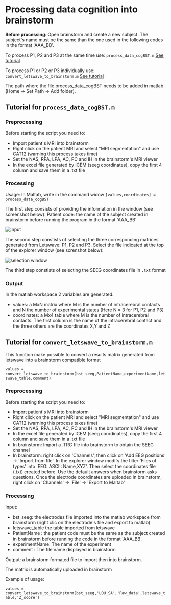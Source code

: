 # Processing data cognition into brainstorm

**Before processing**: Open brainstorm and create a new subject. The subject's name must be the same than the one used in the following codes in the format 'AAA_BB'.

To process P1, P2 and P3 at the same time use:
``` process_data_cogBST.m ``` [See tutorial](https://github.com/Sam54000/cognition_data_to_brainstorm/blob/main/README.md#tutorial-for-process_data_cogbstm)

To process P1 or P2 or P3 individually use:
``` convert_letswave_to_brainstorm.m ``` [See tutorial](https://github.com/Sam54000/cognition_data_to_brainstorm/blob/main/README.md#convert_letswave_to_brainstormm)

The path where the file process_data_cogBST needs to be added in matlab (Home -> Set Path -> Add folder).

## Tutorial for ``` process_data_cogBST.m ``` 
### Preprocessing
Before starting the script you need to:
  - Import patient's MRI into brainstorm
  - Right click on the patient MRI and select "MRI segmentation" and use CAT12 (warning this process takes time)
  - Set the NAS, RPA, LPA, AC, PC and IH in the brainstorm's MRI viewer
  - In the excel file generated by ICEM (seeg coordinates), copy the first 4 column and save them in a .txt file

### Processing
Usage:
In Maltab, write in the command widow
``` [values,coordinates] = process_data_cogBST ``` 

The first step consists of providing the information in the window (see screenshot below):
Patient code: the name of the subject created in brainstorm before running the program in the format 'AAA_BB'

![input](/Input.PNG)

The second step constists of selecting the three corresponding matrices generated from Letswave: P1, P2 and P3.
Select the file indicated at the top of the explorer window (see screnshot below):

![selection window](/Select_file.png)

The third step constists of selecting the SEEG coordinates file in ```.txt``` format

### Output
In  the matlab workspace 2 variables are generated:
  - values: a MxN matrix where M is the number of intracerebral contacts and N the number of experimental states (Here N = 3 for P1, P2 and P3)
  - coordinates: a Mx4 table where M is the number of intracerebral contacts. The first column is the name of the intracerebral contact and the three others are the coordinates       X,Y and Z

## Tutorial for ``` convert_letswave_to_brainstorm.m ```
This function make possible to convert a results matrix generated from letswave into a brainstorm compatible format

```values = convert_letswave_to_brainstorm(bst_seeg,PatientName,experimentName,letswave_table,comment)```

### Preprocessing
Before starting the script you need to:
  - Import patient's MRI into brainstorm
  - Right click on the patient MRI and select "MRI segmentation" and use CAT12 (warning this process takes time)
  - Set the NAS, RPA, LPA, AC, PC and IH in the brainstorm's MRI viewer
  - In the excel file generated by ICEM (seeg coordinates), copy the first 4 column and save them in a .txt file
  - In brainstorm: Import a .TRC file into brainstorm to obtain the SEEG channel
  - In brainstorm: right click on 'Channels', then click on 'Add EEG positions' -> 'Import from file'. 
                   In the explorer window modify the filter 'Files of types' into 'EEG: ASCII: Name,XYZ'.
                   Then select the coordinates file (.txt) created before. Use the default answers when brainstorm asks questions.
                   Once the electrode coordinates are uploaded in brainstorm, right click on 'Channels' -> 'File' -> 'Export to Maltab'
### Processing
Input: 
  - bst_seeg: the electrodes file imported into the matlab workspace from brainstorm (right clic on the electrode's file and export to matlab)
  - letswave_table the table imported from letswave
  - PatientName   : the patient code must be the same as the subject created in brainstorm before running the code in the format 'AAA_BB'.
  - experimentName: The name of the experiment
  - comment       : The file name displayed in brainstorm
        
Output: a brainstorm formated file to import then into brainstorm.

The matrix is automatically uploaded in brainstorm

Example of usage: 

```values = convert_letswave_to_brainstorm(bst_seeg,'LOU_SA','Raw_data',letswave_table,'Z_score')```
